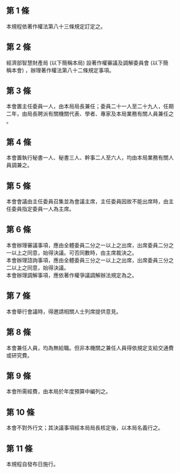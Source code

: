 第 1 條
-------
本規程依著作權法第八十三條規定訂定之。

第 2 條
-------
經濟部智慧財產局 (以下簡稱本局) 設著作權審議及調解委員會 (以下簡  
稱本會) ，辦理著作權法第八十二條規定事項。

第 3 條
-------
本會置主任委員一人，由本局局長兼任；委員二十一人至二十九人，任期  
二年，由局長聘派有關機關代表、學者、專家及本局業務有關人員兼任之  
。

第 4 條
-------
本會置執行秘書一人、秘書三人、幹事二人至六人，均由本局業務有關人  
員調兼之。

第 5 條
-------
本會會議由主任委員召集並為會議主席，主任委員因故不能出席時，由主  
任委員指定委員一人為主席。

第 6 條
-------
本會辦理審議事項，應由全體委員二分之一以上之出席，出席委員二分之  
一以上之同意，始得決議。可否同數時，由主席裁決之。  
本會辦理諮詢事項，應由全體委員三分之一以上之出席，出席委員三分之  
二以上之同意，始得決議。  
本會辦理調解事項，應依著作權爭議調解辦法規定為之。

第 7 條
-------
本會舉行會議時，得邀請相關人士列席提供意見。

第 8 條
-------
本會兼任人員，均為無給職。但非本機關之兼任人員得依規定支給交通費  
或研究費。

第 9 條
-------
本會所需經費，由本局於年度預算中編列之。

第 10 條
--------
本會不對外行文；其決議事項經本局局長核定後，以本局名義行之。

第 11 條
--------
本規程自發布日施行。

